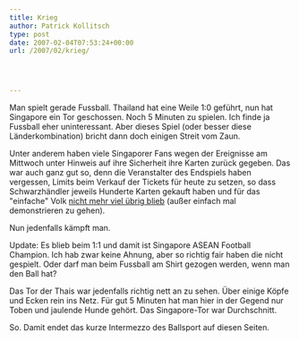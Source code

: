 ```yaml
---
title: Krieg
author: Patrick Kollitsch
type: post
date: 2007-02-04T07:53:24+00:00
url: /2007/02/krieg/




---
```

Man spielt gerade Fussball. Thailand hat eine Weile 1:0 gef&uuml;hrt, nun hat Singapore ein Tor geschossen. Noch 5 Minuten zu spielen. Ich finde ja Fussball eher uninteressant. Aber dieses Spiel (oder besser diese L&auml;nderkombination) bricht dann doch einigen Streit vom Zaun. 

Unter anderem haben viele Singaporer Fans wegen der Ereignisse am Mittwoch unter Hinweis auf ihre Sicherheit ihre Karten zur&uuml;ck gegeben. Das war auch ganz gut so, denn die Veranstalter des Endspiels haben vergessen, Limits beim Verkauf der Tickets f&uuml;r heute zu setzen, so dass Schwarzh&auml;ndler jeweils Hunderte Karten gekauft haben und f&uuml;r das "einfache" Volk [nicht mehr viel &uuml;brig blieb][1] (au&szlig;er einfach mal demonstrieren zu gehen).

Nun jedenfalls k&auml;mpft man. 

Update: Es blieb beim 1:1 und damit ist Singapore ASEAN Football Champion. Ich hab zwar keine Ahnung, aber so richtig fair haben die nicht gespielt. Oder darf man beim Fussball am Shirt gezogen werden, wenn man den Ball hat?

Das Tor der Thais war jedenfalls richtig nett an zu sehen. &Uuml;ber einige K&ouml;pfe und Ecken rein ins Netz. F&uuml;r gut 5 Minuten hat man hier in der Gegend nur Toben und jaulende Hunde geh&ouml;rt. Das Singapore-Tor war Durchschnitt. 

So. Damit endet das kurze Intermezzo des Ballsport auf diesen Seiten.

 [1]: http://nationmultimedia.com/2007/02/04/headlines/headlines_30025908.php